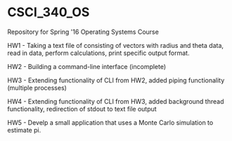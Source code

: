 # CSCI_340_OS
Repository for Spring '16 Operating Systems Course

HW1 - Taking a text file of consisting of vectors with radius and theta data, read in data, perform calculations, print specific output format.

HW2 - Building a command-line interface (incomplete)

HW3 - Extending functionality of CLI from HW2, added piping functionality (multiple processes)

HW4 - Extending functionality of CLI from HW3, added background thread functionality, redirection of stdout to text file output

HW5 - Develp a small application that uses a Monte Carlo simulation to estimate pi.
